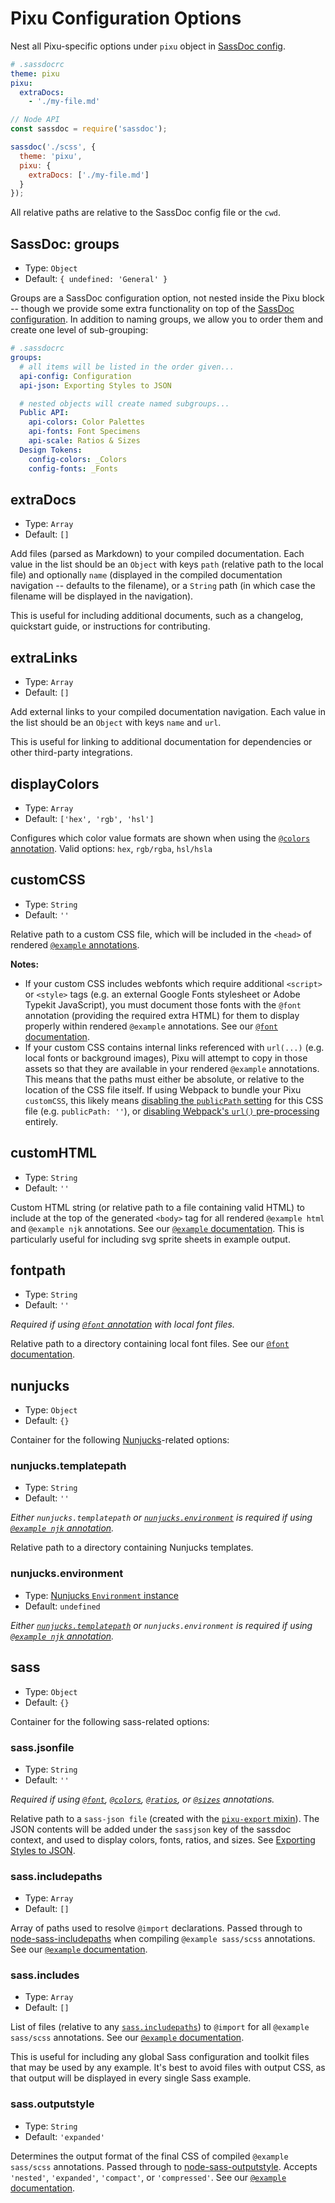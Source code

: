 # Pixu Configuration Options

Nest all Pixu-specific options
under `pixu` object in [SassDoc config][sdconfig].

[sdconfig]: http://sassdoc.com/configuration/

```yaml
# .sassdocrc
theme: pixu
pixu:
  extraDocs:
    - './my-file.md'
```

```js
// Node API
const sassdoc = require('sassdoc');

sassdoc('./scss', {
  theme: 'pixu',
  pixu: {
    extraDocs: ['./my-file.md']
  }
});
```

All relative paths are relative to the SassDoc config file or the `cwd`.


## SassDoc: groups

- Type: `Object`
- Default: `{ undefined: 'General' }`

Groups are a SassDoc configuration option,
not nested inside the Pixu block --
though we provide some extra functionality
on top of the [SassDoc configuration][groups].
In addition to naming groups,
we allow you to order them and create
one level of sub-grouping:

```yaml
# .sassdocrc
groups:
  # all items will be listed in the order given...
  api-config: Configuration
  api-json: Exporting Styles to JSON

  # nested objects will create named subgroups...
  Public API:
    api-colors: Color Palettes
    api-fonts: Font Specimens
    api-scale: Ratios & Sizes
  Design Tokens:
    config-colors: _Colors
    config-fonts: _Fonts
```

[groups]: http://sassdoc.com/configuration/#groups


## extraDocs

- Type: `Array`
- Default: `[]`

Add files (parsed as Markdown) to your compiled documentation.
Each value in the list should be an `Object`
with keys `path` (relative path to the local file)
and optionally `name` (displayed in the compiled documentation navigation --
defaults to the filename),
or a `String` path
(in which case the filename will be displayed in the navigation).

This is useful for including additional documents,
such as a changelog, quickstart guide,
or instructions for contributing.


## extraLinks

- Type: `Array`
- Default: `[]`

Add external links to your compiled documentation navigation.
Each value in the list should be an `Object` with keys `name` and `url`.

This is useful for linking to additional documentation
for dependencies or other third-party integrations.


## displayColors

- Type: `Array`
- Default: `['hex', 'rgb', 'hsl']`

Configures which color value formats are shown
when using the [`@colors` annotation][color-preview].
Valid options: `hex`, `rgb/rgba`, `hsl/hsla`

[color-preview]: http://oddbird.net/pixu/docs/demo_colors.html


## customCSS

- Type: `String`
- Default: `''`

Relative path to a custom CSS file,
which will be included in the `<head>` of rendered
[`@example` annotations][example-docs].

**Notes:**

- If your custom CSS includes webfonts
  which require additional `<script>` or `<style>` tags
  (e.g. an external Google Fonts stylesheet or Adobe Typekit JavaScript),
  you must document those fonts with the `@font` annotation
  (providing the required extra HTML)
  for them to display properly
  within rendered `@example` annotations.
  See our [`@font` documentation][font-docs-webfonts].
- If your custom CSS contains internal links
  referenced with `url(...)`
  (e.g. local fonts or background images),
  Pixu will attempt to copy in those assets
  so that they are available
  in your rendered `@example` annotations.
  This means that the paths must either be absolute,
  or relative to the location of the CSS file itself.
  If using Webpack to bundle your Pixu `customCSS`,
  this likely means [disabling the `publicPath` setting][extract-text]
  for this CSS file (e.g. `publicPath: ''`),
  or [disabling Webpack's `url()` pre-processing][css-loader] entirely.

[font-docs-webfonts]: http://oddbird.net/pixu/docs/demo_fonts.html#displaying-webfonts
[extract-text]: https://github.com/webpack-contrib/extract-text-webpack-plugin#extract
[css-loader]: https://github.com/webpack-contrib/css-loader#url


## customHTML

- Type: `String`
- Default: `''`

Custom HTML string (or relative path to a file containing valid HTML)
to include at the top of the generated `<body>` tag
for all rendered `@example html` and `@example njk` annotations.
See our [`@example` documentation][example-docs].
This is particularly useful for including svg sprite sheets
in example output.

[example-docs]: http://oddbird.net/pixu/docs/demo_examples.html


## fontpath

- Type: `String`
- Default: `''`

*Required if using [`@font` annotation][font-docs-local] with local font
files.*

Relative path to a directory containing local font files.
See our [`@font` documentation][font-docs-local].

[font-docs-local]: http://oddbird.net/pixu/docs/demo_fonts.html#displaying-local-fonts


## nunjucks

- Type: `Object`
- Default: `{}`

Container for the following [Nunjucks][nunjucks]-related options:

[nunjucks]: https://mozilla.github.io/nunjucks/


### nunjucks.templatepath

- Type: `String`
- Default: `''`

*Either `nunjucks.templatepath` or
[`nunjucks.environment`](#nunjucks-environment) is required if using
[`@example njk` annotation][example-njk].*

Relative path to a directory containing Nunjucks templates.


### nunjucks.environment

- Type: [Nunjucks `Environment` instance][njk-instance]
- Default: `undefined`

[njk-instance]: https://mozilla.github.io/nunjucks/api.html#environment

*Either [`nunjucks.templatepath`](#nunjucks-templatepath) or
`nunjucks.environment` is required if using
[`@example njk` annotation][example-njk].*

[example-njk]: http://oddbird.net/pixu/docs/demo_examples.html#compiling-nunjucks


## sass

- Type: `Object`
- Default: `{}`

Container for the following sass-related options:


### sass.jsonfile

- Type: `String`
- Default: `''`

*Required if using [`@font`][font-docs], [`@colors`][color-preview],
[`@ratios`][ratio-preview], or [`@sizes`][size-preview] annotations.*

Relative path to a `sass-json file`
(created with the [`pixu-export` mixin][export-mixin]).
The JSON contents will be added under the
`sassjson` key of the sassdoc context,
and used to display colors, fonts, ratios, and sizes.
See [Exporting Styles to JSON][export].

[font-docs]: http://oddbird.net/pixu/docs/demo_fonts.html
[ratio-preview]: http://oddbird.net/pixu/docs/demo_sizes.html#preview-ratios
[size-preview]: http://oddbird.net/pixu/docs/demo_sizes.html#preview-sizes
[export]: http://oddbird.net/pixu/docs/api_json-export.html
[export-mixin]: http://oddbird.net/pixu/docs/api_json-export.html#mixin--pixu-export


### sass.includepaths

- Type: `Array`
- Default: `[]`

Array of paths used to resolve `@import` declarations.
Passed through to [node-sass-includepaths] when
compiling `@example sass/scss` annotations.
See our [`@example` documentation][example-docs-scss].

[node-sass-includepaths]: https://github.com/sass/node-sass/#includepaths


### sass.includes

- Type: `Array`
- Default: `[]`

List of files (relative to any [`sass.includepaths`](#sass-includepaths)) to
`@import` for all `@example sass/scss` annotations.
See our [`@example` documentation][example-docs-scss].

This is useful for including any global
Sass configuration and toolkit files
that may be used by any example.
It's best to avoid files with output CSS,
as that output will be displayed in every single Sass example.

[example-docs-scss]: http://oddbird.net/pixu/docs/demo_examples.html#compiling-sass-scss


### sass.outputstyle

- Type: `String`
- Default: `'expanded'`

Determines the output format of the final CSS
of compiled `@example sass/scss` annotations.
Passed through to [node-sass-outputstyle].
Accepts `'nested'`, `'expanded'`, `'compact'`, or `'compressed'`.
See our [`@example` documentation][example-docs-scss].

[node-sass-outputstyle]: https://github.com/sass/node-sass/#outputstyle
